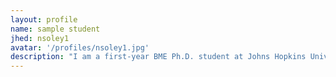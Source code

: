 ```yaml
---
layout: profile
name: sample student
jhed: nsoley1
avatar: '/profiles/nsoley1.jpg'
description: "I am a first-year BME Ph.D. student at Johns Hopkins University. My research interest lies at the intersection of ML, digital health, & precision medicine. In my free time, I enjoy painting."
---
```


